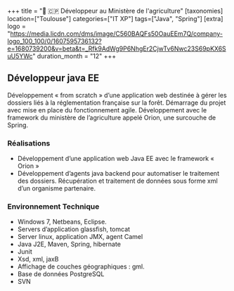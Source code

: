 +++
title = "🌱 🇨🇵 Développeur au Ministère de l'agriculture"
[taxonomies]
location=["Toulouse"]
categories=["IT XP"]
tags=["Java", "Spring"]
[extra]
logo = "https://media.licdn.com/dms/image/C560BAQFs50OauEEm7Q/company-logo_100_100/0/1607595736132?e=1680739200&v=beta&t=_Rfk9AdWg9P6NhgEr2CjwTv6Nwc23S69pKX6SuU5YWc"
duration_month = "12"
+++

## Développeur java EE

Développement « from scratch » d’une application web destinée à gérer les dossiers liés à la réglementation française sur la forêt. Démarrage du projet avec mise en place du fonctionnement agile. Développement avec le framework du ministère de l’agriculture appelé Orion, une surcouche de Spring.

### Réalisations

- Développement d’une application web Java EE avec le framework « Orion »
- Développement d’agents java backend pour automatiser le traitement des dossiers. Récupération et traitement de données sous forme xml d’un organisme partenaire.

### Environnement Technique

- Windows 7, Netbeans, Eclipse.
- Servers d’application glassfish, tomcat
- Server linux, application JMX, agent Camel
- Java J2E, Maven, Spring, hibernate
- Junit
- Xsd, xml, jaxB
- Affichage de couches géographiques : gml.
- Base de données PostgreSQL
- SVN
